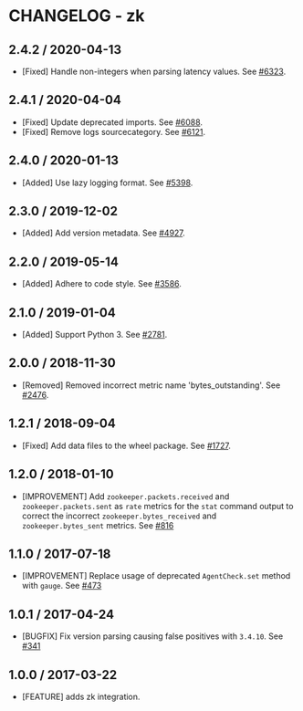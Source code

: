 # CHANGELOG - zk

## 2.4.2 / 2020-04-13

* [Fixed] Handle non-integers when parsing latency values. See [#6323](https://github.com/DataDog/integrations-core/pull/6323).

## 2.4.1 / 2020-04-04

* [Fixed] Update deprecated imports. See [#6088](https://github.com/DataDog/integrations-core/pull/6088).
* [Fixed] Remove logs sourcecategory. See [#6121](https://github.com/DataDog/integrations-core/pull/6121).

## 2.4.0 / 2020-01-13

* [Added] Use lazy logging format. See [#5398](https://github.com/DataDog/integrations-core/pull/5398).

## 2.3.0 / 2019-12-02

* [Added] Add version metadata. See [#4927](https://github.com/DataDog/integrations-core/pull/4927).

## 2.2.0 / 2019-05-14

* [Added] Adhere to code style. See [#3586](https://github.com/DataDog/integrations-core/pull/3586).

## 2.1.0 / 2019-01-04

* [Added] Support Python 3. See [#2781][1].

## 2.0.0 / 2018-11-30

* [Removed] Removed incorrect metric name 'bytes_outstanding'. See [#2476][2].

## 1.2.1 / 2018-09-04

* [Fixed] Add data files to the wheel package. See [#1727][3].

## 1.2.0 / 2018-01-10

* [IMPROVEMENT] Add `zookeeper.packets.received` and `zookeeper.packets.sent` as `rate` metrics
  for the `stat` command output to correct the incorrect `zookeeper.bytes_received` and
  `zookeeper.bytes_sent` metrics. See [#816][4]

## 1.1.0 / 2017-07-18

* [IMPROVEMENT] Replace usage of deprecated `AgentCheck.set` method with `gauge`. See [#473][5]

## 1.0.1 / 2017-04-24

* [BUGFIX] Fix version parsing causing false positives with `3.4.10`. See [#341][6]

## 1.0.0 / 2017-03-22

* [FEATURE] adds zk integration.

<!--- The following link definition list is generated by PimpMyChangelog --->
[1]: https://github.com/DataDog/integrations-core/pull/2781
[2]: https://github.com/DataDog/integrations-core/pull/2476
[3]: https://github.com/DataDog/integrations-core/pull/1727
[4]: https://github.com/DataDog/integrations-core/pull/816
[5]: https://github.com/DataDog/integrations-core/issues/473
[6]: https://github.com/DataDog/integrations-core/issues/341
